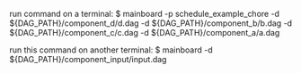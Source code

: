 
run command on a terminal:
$ mainboard -p schedule_example_chore  -d ${DAG_PATH}/component_d/d.dag -d ${DAG_PATH}/component_b/b.dag -d ${DAG_PATH}/component_c/c.dag -d ${DAG_PATH}/component_a/a.dag

run this command on another terminal:
$ mainboard -d ${DAG_PATH}/component_input/input.dag
